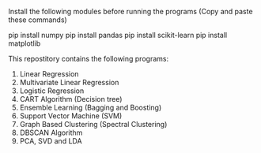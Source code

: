Install the following modules before running the programs (Copy and paste these commands)

pip install numpy
pip install pandas
pip install scikit-learn
pip install matplotlib

This repostitory contains the following programs:

1. Linear Regression
2. Multivariate Linear Regression
3. Logistic Regression
4. CART Algorithm (Decision tree)
5. Ensemble Learning (Bagging and Boosting)
6. Support Vector Machine (SVM)
7. Graph Based Clustering (Spectral Clustering)
8. DBSCAN Algorithm
9. PCA, SVD and LDA
